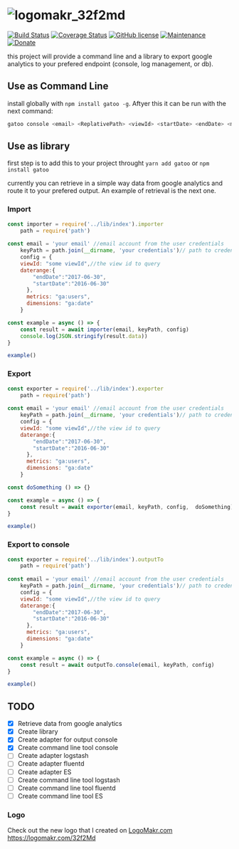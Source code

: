 # ![logomakr_32f2md](https://user-images.githubusercontent.com/3071208/42147664-29898cca-7dcf-11e8-9c50-2cf3845b7fe8.png)

[![Build Status](https://travis-ci.org/kanekotic/gatoo.svg?branch=master)](https://travis-ci.org/kanekotic/gatoo)
[![Coverage Status](https://coveralls.io/repos/github/kanekotic/gatoo/badge.svg?branch=master)](https://coveralls.io/github/kanekotic/gatoo?branch=master)
[![GitHub license](https://img.shields.io/github/license/kanekotic/gatoo.svg)](https://github.com/kanekotic/gatoo/blob/master/LICENSE)
[![Maintenance](https://img.shields.io/badge/Maintained%3F-yes-green.svg)](https://GitHub.com/kanekotic/gatoo/graphs/commit-activity)
[![Donate](https://img.shields.io/badge/Donate-PayPal-green.svg)](https://www.paypal.me/kanekotic/)

this project will provide a command line and a library to export google analytics to your prefered endpoint (console, log management, or db).

## Use as Command Line
install globally with `npm install gatoo -g`. Aftyer this it can be run with the next command:

```bash
gatoo console <email> <ReplativePath> <viewId> <startDate> <endDate> <metrics> <dimensions>
```

## Use as library

first step is to add this to your project throught `yarn add gatoo` or `npm install gatoo`

currently you can retrieve in a simple way data from google analytics and route it to your prefered output. An example of retrieval is the next one.

### Import
```js
const importer = require('../lib/index').importer
    path = require('path')
    
const email = 'your email' //email account from the user credentials
    keyPath = path.join(__dirname, 'your credentials')// path to credentials json or pem
    config = {
    viewId: "some viewId",//the view id to query
    daterange:{
        "endDate":"2017-06-30",
        "startDate":"2016-06-30"
      },
      metrics: "ga:users",
      dimensions: "ga:date"
    }

const example = async () => {
    const result = await importer(email, keyPath, config)
    console.log(JSON.stringify(result.data))
}

example()
```

### Export
```js
const exporter = require('../lib/index').exporter
    path = require('path')
    
const email = 'your email' //email account from the user credentials
    keyPath = path.join(__dirname, 'your credentials')// path to credentials json or pem
    config = {
    viewId: "some viewId",//the view id to query
    daterange:{
        "endDate":"2017-06-30",
        "startDate":"2016-06-30"
      },
      metrics: "ga:users",
      dimensions: "ga:date"
    }

const doSomething () => {}

const example = async () => {
    const result = await exporter(email, keyPath, config,  doSomething)
}

example()
```

### Export to console
```js
const exporter = require('../lib/index').outputTo
    path = require('path')
    
const email = 'your email' //email account from the user credentials
    keyPath = path.join(__dirname, 'your credentials')// path to credentials json or pem
    config = {
    viewId: "some viewId",//the view id to query
    daterange:{
        "endDate":"2017-06-30",
        "startDate":"2016-06-30"
      },
      metrics: "ga:users",
      dimensions: "ga:date"
    }

const example = async () => {
    const result = await outputTo.console(email, keyPath, config)
}

example()
```

## TODO

- [x] Retrieve data from google analytics 
- [x] Create library
- [x] Create adapter for output console  
- [x] Create command line tool console  
- [ ] Create adapter logstash  
- [ ] Create adapter fluentd  
- [ ] Create adapter ES  
- [ ] Create command line tool logstash  
- [ ] Create command line tool fluentd  
- [ ] Create command line tool ES  

### Logo
Check out the new logo that I created on <a href="http://logomakr.com" title="Logo Makr">LogoMakr.com</a> https://logomakr.com/32f2Md

